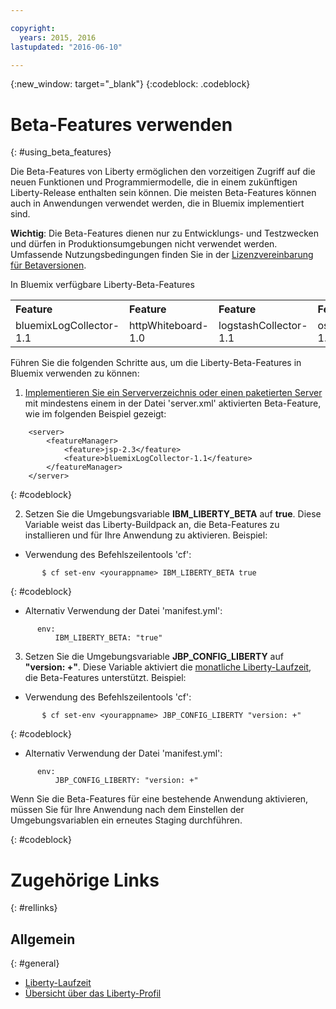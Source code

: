 ```yaml
---

copyright:
  years: 2015, 2016
lastupdated: "2016-06-10"

---
```


{:new_window: target="_blank"}
{:codeblock: .codeblock}

# Beta-Features verwenden
{: #using_beta_features}

Die Beta-Features von Liberty ermöglichen den vorzeitigen Zugriff auf die neuen Funktionen und Programmiermodelle, die in einem zukünftigen Liberty-Release enthalten sein können. Die meisten Beta-Features können auch in Anwendungen verwendet werden, die in Bluemix implementiert sind.

**Wichtig**: Die Beta-Features dienen nur zu Entwicklungs- und Testzwecken und dürfen in Produktionsumgebungen nicht verwendet werden. Umfassende Nutzungsbedingungen finden Sie in der
[ Lizenzvereinbarung für Betaversionen](http://public.dhe.ibm.com/ibmdl/export/pub/software/websphere/wasdev/downloads/wlp/beta/lafiles/en.html).

In Bluemix verfügbare Liberty-Beta-Features
<table>
<tr>
<th align="left">Feature</th>
<th align="left">Feature</th>
<th align="left">Feature</th>
<th align="left">Feature</th>
</tr>

<tr>
<td>bluemixLogCollector-1.1</td>
<td>httpWhiteboard-1.0</td>
<td>logstashCollector-1.1</td>
<td>osgiBundle-1.0</td>
</tr>
</table>

Führen Sie die folgenden Schritte aus, um die Liberty-Beta-Features in Bluemix verwenden zu können:

1. [Implementieren Sie ein Serververzeichnis oder einen paketierten Server](optionsForPushing.html) mit mindestens einem in der Datei 'server.xml' aktivierten Beta-Feature, wie im folgenden Beispiel gezeigt:
```
    <server>
        <featureManager>
            <feature>jsp-2.3</feature>
            <feature>bluemixLogCollector-1.1</feature>
        </featureManager>
    </server>
```
{: #codeblock}

2.  Setzen Sie die Umgebungsvariable **IBM_LIBERTY_BETA** auf **true**. Diese Variable weist das
Liberty-Buildpack an, die Beta-Features zu installieren und für Ihre Anwendung zu aktivieren.  Beispiel:
  * Verwendung des Befehlszeilentools 'cf':
```
       $ cf set-env <yourappname> IBM_LIBERTY_BETA true
```
{: #codeblock}

  * Alternativ Verwendung der Datei 'manifest.yml':
```
      env:
          IBM_LIBERTY_BETA: "true"
```

3. Setzen Sie die Umgebungsvariable **JBP_CONFIG_LIBERTY** auf **"version: +"**. Diese Variable aktiviert die [monatliche Liberty-Laufzeit](buildpackDefaults.html#liberty_versions), die Beta-Features unterstützt. Beispiel:
  * Verwendung des Befehlszeilentools 'cf':
```
       $ cf set-env <yourappname> JBP_CONFIG_LIBERTY "version: +"
```
{: #codeblock}

  * Alternativ Verwendung der Datei 'manifest.yml':
```
      env:
          JBP_CONFIG_LIBERTY: "version: +"
```

Wenn Sie die Beta-Features für eine bestehende Anwendung aktivieren, müssen Sie für Ihre Anwendung nach dem Einstellen der Umgebungsvariablen ein erneutes Staging durchführen.

{: #codeblock}

# Zugehörige Links
{: #rellinks}
## Allgemein
{: #general}
* [Liberty-Laufzeit](index.html)
* [Übersicht über das Liberty-Profil](http://www-01.ibm.com/support/knowledgecenter/SSAW57_8.5.5/com.ibm.websphere.wlp.nd.doc/ae/cwlp_about.html)

